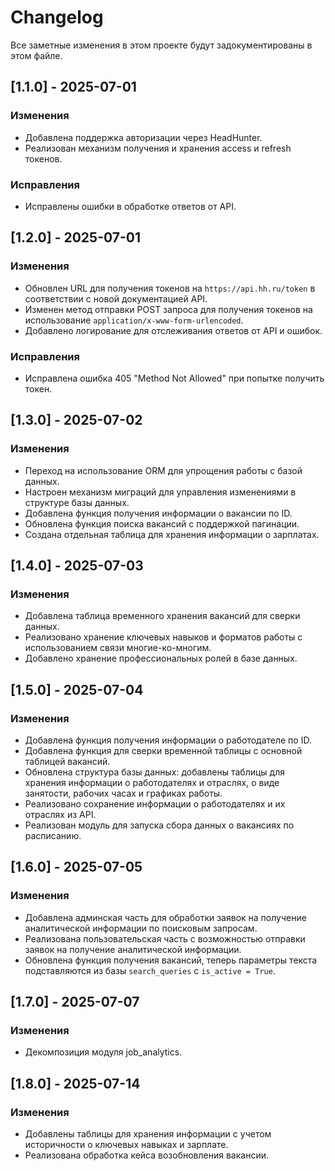 # Changelog

Все заметные изменения в этом проекте будут задокументированы в этом файле.

## [1.1.0] - 2025-07-01

### Изменения

- Добавлена поддержка авторизации через HeadHunter.
- Реализован механизм получения и хранения access и refresh токенов.

### Исправления

- Исправлены ошибки в обработке ответов от API.

## [1.2.0] - 2025-07-01

### Изменения

- Обновлен URL для получения токенов на `https://api.hh.ru/token` в соответствии с новой документацией API.
- Изменен метод отправки POST запроса для получения токенов на использование `application/x-www-form-urlencoded`.
- Добавлено логирование для отслеживания ответов от API и ошибок.

### Исправления

- Исправлена ошибка 405 "Method Not Allowed" при попытке получить токен.

## [1.3.0] - 2025-07-02

### Изменения

- Переход на использование ORM для упрощения работы с базой данных.
- Настроен механизм миграций для управления изменениями в структуре базы данных.
- Добавлена функция получения информации о вакансии по ID.
- Обновлена функция поиска вакансий с поддержкой пагинации.
- Создана отдельная таблица для хранения информации о зарплатах.

## [1.4.0] - 2025-07-03

### Изменения

- Добавлена таблица временного хранения вакансий для сверки данных.
- Реализовано хранение ключевых навыков и форматов работы с использованием связи многие-ко-многим.
- Добавлено хранение профессиональных ролей в базе данных.

## [1.5.0] - 2025-07-04

### Изменения

- Добавлена функция получения информации о работодателе по ID.
- Добавлена функция для сверки временной таблицы с основной таблицей вакансий.
- Обновлена структура базы данных: добавлены таблицы для хранения информации о работодателях и отраслях, о виде
  занятости, рабочих часах и графиках работы.
- Реализовано сохранение информации о работодателях и их отраслях из API.
- Реализован модуль для запуска сбора данных о вакансиях по расписанию.

## [1.6.0] - 2025-07-05

### Изменения

- Добавлена админская часть для обработки заявок на получение аналитической информации по поисковым запросам.
- Реализована пользовательская часть с возможностью отправки заявок на получение аналитической информации.
- Обновлена функция получения вакансий, теперь параметры текста подставляются из базы `search_queries`
  с `is_active = True`.

## [1.7.0] - 2025-07-07

### Изменения

- Декомпозиция модуля job_analytics.

## [1.8.0] - 2025-07-14

### Изменения

- Добавлены таблицы для хранения информации с учетом историчности о ключевых навыках и зарплате.
- Реализована обработка кейса возобновления вакансии.
